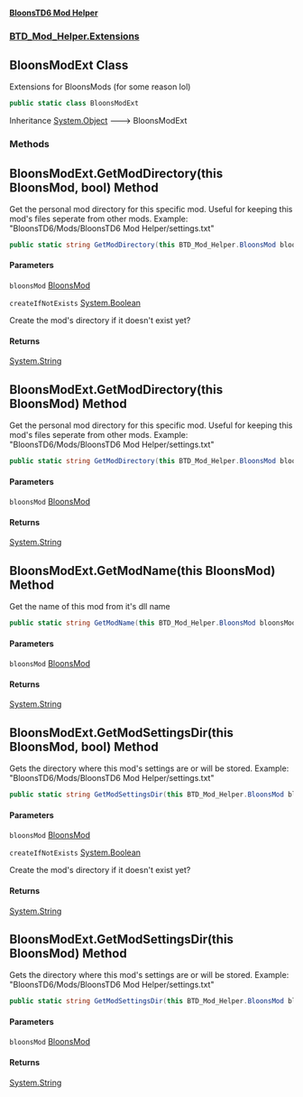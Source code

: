 #### [BloonsTD6 Mod Helper](README.md 'README')
### [BTD_Mod_Helper.Extensions](README.md#BTD_Mod_Helper.Extensions 'BTD_Mod_Helper.Extensions')

## BloonsModExt Class

Extensions for BloonsMods (for some reason lol)

```csharp
public static class BloonsModExt
```

Inheritance [System.Object](https://docs.microsoft.com/en-us/dotnet/api/System.Object 'System.Object') &#129106; BloonsModExt
### Methods

<a name='BTD_Mod_Helper.Extensions.BloonsModExt.GetModDirectory(thisBTD_Mod_Helper.BloonsMod,bool)'></a>

## BloonsModExt.GetModDirectory(this BloonsMod, bool) Method

Get the personal mod directory for this specific mod. Useful for keeping this mod's files seperate from other mods. Example: "BloonsTD6/Mods/BloonsTD6 Mod Helper/settings.txt"

```csharp
public static string GetModDirectory(this BTD_Mod_Helper.BloonsMod bloonsMod, bool createIfNotExists);
```
#### Parameters

<a name='BTD_Mod_Helper.Extensions.BloonsModExt.GetModDirectory(thisBTD_Mod_Helper.BloonsMod,bool).bloonsMod'></a>

`bloonsMod` [BloonsMod](BTD_Mod_Helper.BloonsMod.md 'BTD_Mod_Helper.BloonsMod')

<a name='BTD_Mod_Helper.Extensions.BloonsModExt.GetModDirectory(thisBTD_Mod_Helper.BloonsMod,bool).createIfNotExists'></a>

`createIfNotExists` [System.Boolean](https://docs.microsoft.com/en-us/dotnet/api/System.Boolean 'System.Boolean')

Create the mod's directory if it doesn't exist yet?

#### Returns
[System.String](https://docs.microsoft.com/en-us/dotnet/api/System.String 'System.String')

<a name='BTD_Mod_Helper.Extensions.BloonsModExt.GetModDirectory(thisBTD_Mod_Helper.BloonsMod)'></a>

## BloonsModExt.GetModDirectory(this BloonsMod) Method

Get the personal mod directory for this specific mod. Useful for keeping this mod's files seperate from other mods. Example: "BloonsTD6/Mods/BloonsTD6 Mod Helper/settings.txt"

```csharp
public static string GetModDirectory(this BTD_Mod_Helper.BloonsMod bloonsMod);
```
#### Parameters

<a name='BTD_Mod_Helper.Extensions.BloonsModExt.GetModDirectory(thisBTD_Mod_Helper.BloonsMod).bloonsMod'></a>

`bloonsMod` [BloonsMod](BTD_Mod_Helper.BloonsMod.md 'BTD_Mod_Helper.BloonsMod')

#### Returns
[System.String](https://docs.microsoft.com/en-us/dotnet/api/System.String 'System.String')

<a name='BTD_Mod_Helper.Extensions.BloonsModExt.GetModName(thisBTD_Mod_Helper.BloonsMod)'></a>

## BloonsModExt.GetModName(this BloonsMod) Method

Get the name of this mod from it's dll name

```csharp
public static string GetModName(this BTD_Mod_Helper.BloonsMod bloonsMod);
```
#### Parameters

<a name='BTD_Mod_Helper.Extensions.BloonsModExt.GetModName(thisBTD_Mod_Helper.BloonsMod).bloonsMod'></a>

`bloonsMod` [BloonsMod](BTD_Mod_Helper.BloonsMod.md 'BTD_Mod_Helper.BloonsMod')

#### Returns
[System.String](https://docs.microsoft.com/en-us/dotnet/api/System.String 'System.String')

<a name='BTD_Mod_Helper.Extensions.BloonsModExt.GetModSettingsDir(thisBTD_Mod_Helper.BloonsMod,bool)'></a>

## BloonsModExt.GetModSettingsDir(this BloonsMod, bool) Method

Gets the directory where this mod's settings are or will be stored. Example: "BloonsTD6/Mods/BloonsTD6 Mod Helper/settings.txt"

```csharp
public static string GetModSettingsDir(this BTD_Mod_Helper.BloonsMod bloonsMod, bool createIfNotExists);
```
#### Parameters

<a name='BTD_Mod_Helper.Extensions.BloonsModExt.GetModSettingsDir(thisBTD_Mod_Helper.BloonsMod,bool).bloonsMod'></a>

`bloonsMod` [BloonsMod](BTD_Mod_Helper.BloonsMod.md 'BTD_Mod_Helper.BloonsMod')

<a name='BTD_Mod_Helper.Extensions.BloonsModExt.GetModSettingsDir(thisBTD_Mod_Helper.BloonsMod,bool).createIfNotExists'></a>

`createIfNotExists` [System.Boolean](https://docs.microsoft.com/en-us/dotnet/api/System.Boolean 'System.Boolean')

Create the mod's directory if it doesn't exist yet?

#### Returns
[System.String](https://docs.microsoft.com/en-us/dotnet/api/System.String 'System.String')

<a name='BTD_Mod_Helper.Extensions.BloonsModExt.GetModSettingsDir(thisBTD_Mod_Helper.BloonsMod)'></a>

## BloonsModExt.GetModSettingsDir(this BloonsMod) Method

Gets the directory where this mod's settings are or will be stored. Example: "BloonsTD6/Mods/BloonsTD6 Mod Helper/settings.txt"

```csharp
public static string GetModSettingsDir(this BTD_Mod_Helper.BloonsMod bloonsMod);
```
#### Parameters

<a name='BTD_Mod_Helper.Extensions.BloonsModExt.GetModSettingsDir(thisBTD_Mod_Helper.BloonsMod).bloonsMod'></a>

`bloonsMod` [BloonsMod](BTD_Mod_Helper.BloonsMod.md 'BTD_Mod_Helper.BloonsMod')

#### Returns
[System.String](https://docs.microsoft.com/en-us/dotnet/api/System.String 'System.String')
